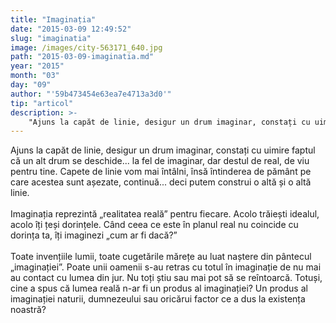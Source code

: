 ```yaml
---
title: "Imaginația"
date: "2015-03-09 12:49:52"
slug: "imaginatia"
image: /images/city-563171_640.jpg
path: "2015-03-09-imaginatia.md"
year: "2015"
month: "03"
day: "09"
author: "'59b473454e63ea7e4713a3d0'"
tip: "articol"
description: >-
    "Ajuns la capăt de linie, desigur un drum imaginar, constați cu uimire faptul că un alt drum se deschide... la fel de imaginar, dar destul de real, de viu pentru tine. Capete de linie vom mai întâlni, "
---
```

<div class="kg-card-markdown"><p>Ajuns la capăt de linie, desigur un drum imaginar, constați cu uimire faptul că un alt drum se deschide... la fel de imaginar, dar destul de real, de viu pentru tine. Capete de linie vom mai întâlni, însă întinderea de pământ pe care acestea sunt așezate, continuă... deci putem construi o altă și o altă linie.<br /><br />
Imaginația reprezintă „realitatea reală” pentru fiecare. Acolo trăiești idealul, acolo îți țeși dorințele. Când ceea ce este în planul real nu coincide cu dorința ta, îți imaginezi „cum ar fi dacă?” <br /><br />
Toate invențiile lumii, toate cugetările mărețe au luat naștere din pântecul „imaginației”. Poate unii oamenii s-au retras cu totul în imaginație de nu mai au contact cu lumea din jur. Nu toți știu sau mai pot să se reîntoarcă. Totuși, cine a spus că lumea reală n-ar fi un produs al imaginației? Un produs al imaginației naturii, dumnezeului sau oricărui factor ce a dus la existența noastră? </p>
</div>
    
